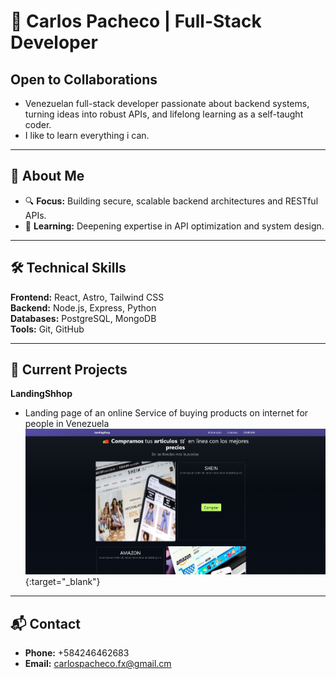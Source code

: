 # 👋 Carlos Pacheco | Full-Stack Developer  

## **Open to Collaborations**

- Venezuelan full-stack developer passionate about backend systems, turning ideas into robust APIs, and lifelong learning as a self-taught coder.
- I like to learn everything i can.
---

## **🚀 About Me**  

- 🔍 **Focus:** Building secure, scalable backend architectures and RESTful APIs.  
- 🌱 **Learning:** Deepening expertise in API optimization and system design.  

---

## **🛠️ Technical Skills**  
**Frontend:** React, Astro, Tailwind CSS  
**Backend:** Node.js, Express, Python  
**Databases:** PostgreSQL, MongoDB  
**Tools:** Git, GitHub  

---

## **📌 Current Projects**  
**LandingShhop**
- Landing page of an online Service of buying products on internet for people in Venezuela
[![Image Alt Text](https://github.com/capa026/capa026/blob/main/LandingShop.png)](https://landingshop.netlify.app/){:target="_blank"}

<!-- Add project links later with brief descriptions -->  

---

## **📬 Contact**  
- **Phone:** +584246462683
- **Email:** carlospacheco.fx@gmail.cm
